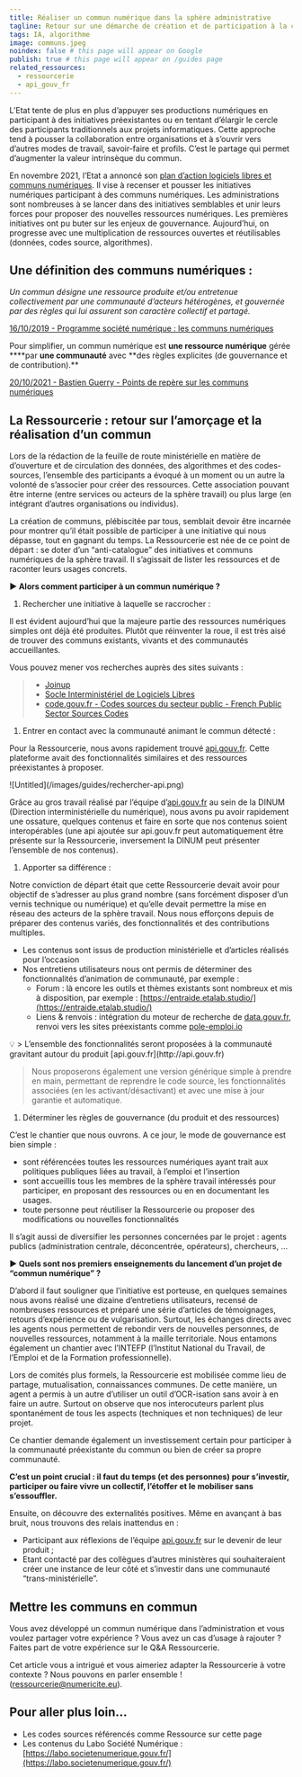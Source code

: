 ```yaml
---
title: Réaliser un commun numérique dans la sphère administrative
tagline: Retour sur une démarche de création et de participation à la création et l’enrichissement d’un commun numérique
tags: IA, algorithme
image: communs.jpeg
noindex: false # this page will appear on Google
publish: true # this page will appear on /guides page
related_ressources:
  - ressourcerie
  - api_gouv_fr
---
```


L’Etat tente de plus en plus d’appuyer ses productions numériques en participant à des initiatives préexistantes ou en tentant d’élargir le cercle des participants traditionnels aux projets informatiques. Cette approche tend à pousser la collaboration entre organisations et à s’ouvrir vers d’autres modes de travail, savoir-faire et profils. C’est le partage qui permet d’augmenter la valeur intrinsèque du commun.

En novembre 2021, l’Etat a annoncé son [plan d’action logiciels libres et communs numériques](https://www.numerique.gouv.fr/publications/plan-action-logiciels-libres-communs-numeriques/). Il vise à recenser et pousser les initiatives numériques participant à des communs numériques. Les administrations sont nombreuses à se lancer dans des initiatives semblables et unir leurs forces pour proposer des nouvelles ressources numériques. Les premières initiatives ont pu buter sur les enjeux de gouvernance. Aujourd’hui, on progresse avec une multiplication de ressources ouvertes et réutilisables (données, codes source, algorithmes).

## Une définition des communs numériques :

_Un commun désigne une ressource produite et/ou entretenue collectivement par une communauté d’acteurs hétérogènes, et gouvernée par des règles qui lui assurent son caractère collectif et partagé._

[16/10/2019 - Programme société numérique : les communs numériques](https://labo.societenumerique.gouv.fr/2019/10/16/les-communs-numeriques-un-modele-innovant-de-developpement-des-ressources-numeriques/)

Pour simplifier, un commun numérique est **une ressource numérique** gérée \***\*par **une communauté** avec **des règles explicites (de gouvernance et de contribution).\*\*

[20/10/2021 - Bastien Guerry - Points de repère sur les communs numériques](https://bzg.fr/points-de-repere-sur-les-communs-numeriques/)

## La Ressourcerie : retour sur l’amorçage et la réalisation d’un commun

Lors de la rédaction de la feuille de route ministérielle en matière de d’ouverture et de circulation des données, des algorithmes et des codes-sources, l’ensemble des participants a évoqué à un moment ou un autre la volonté de s’associer pour créer des ressources. Cette association pouvant être interne (entre services ou acteurs de la sphère travail) ou plus large (en intégrant d’autres organisations ou individus).

La création de communs, plébiscitée par tous, semblait devoir être incarnée pour montrer qu’il était possible de participer à une initiative qui nous dépasse, tout en gagnant du temps. La Ressourcerie est née de ce point de départ : se doter d’un “anti-catalogue” des initiatives et communs numériques de la sphère travail. Il s’agissait de lister les ressources et de raconter leurs usages concrets.

**▶️ Alors comment participer à un commun numérique ?**

1. Rechercher une initiative à laquelle se raccrocher :

Il est évident aujourd’hui que la majeure partie des ressources numériques simples ont déjà été produites. Plutôt que réinventer la roue, il est très aisé de trouver des communs existants, vivants et des communautés accueillantes.

Vous pouvez mener vos recherches auprès des sites suivants :

> - [Joinup](https://joinup.ec.europa.eu/)
> - [Socle Interministériel de Logiciels Libres](https://sill.etalab.gouv.fr/fr/software)
> - [code.gouv.fr - Codes sources du secteur public - French Public Sector Sources Codes](https://code.gouv.fr/)

1. Entrer en contact avec la communauté animant le commun détecté :

Pour la Ressourcerie, nous avons rapidement trouvé [api.gouv.fr](http://api.gouv.fr). Cette plateforme avait des fonctionnalités similaires et des ressources préexistantes à proposer.

<Centered>
![Untitled](/images/guides/rechercher-api.png)
</Centered>

Grâce au gros travail réalisé par l’équipe d’[api.gouv.fr](http://api.gouv.fr) au sein de la DINUM (Direction interministérielle du numérique), nous avons pu avoir rapidement une ossature, quelques contenus et faire en sorte que nos contenus soient interopérables (une api ajoutée sur api.gouv.fr peut automatiquement être présente sur la Ressourcerie, inversement la DINUM peut présenter l’ensemble de nos contenus).

1. Apporter sa différence :

Notre conviction de départ était que cette Ressourcerie devait avoir pour objectif de s’adresser au plus grand nombre (sans forcément disposer d’un vernis technique ou numérique) et qu’elle devait permettre la mise en réseau des acteurs de la sphère travail. Nous nous efforçons depuis de préparer des contenus variés, des fonctionnalités et des contributions multiples.

- Les contenus sont issus de production ministérielle et d’articles réalisés pour l’occasion
- Nos entretiens utilisateurs nous ont permis de déterminer des fonctionnalités d’animation de communauté, par exemple :
  - Forum : là encore les outils et thèmes existants sont nombreux et mis à disposition, par exemple : [https://entraide.etalab.studio/](https://entraide.etalab.studio/)
  - Liens & renvois : intégration du moteur de recherche de [data.gouv.fr](http://data.gouv.fr), renvoi vers les sites préexistants comme [pole-emploi.io](http://pole-emploi.io)

<aside>
💡 > L’ensemble des fonctionnalités seront proposées à la communauté gravitant autour du produit [api.gouv.fr](http://api.gouv.fr)

> Nous proposerons également une version générique simple à prendre en main, permettant de reprendre le code source, les fonctionnalités associées (en les activant/désactivant) et avec une mise à jour garantie et automatique.

</aside>

1. Déterminer les règles de gouvernance (du produit et des ressources)

C’est le chantier que nous ouvrons. A ce jour, le mode de gouvernance est bien simple :

- sont référencées toutes les ressources numériques ayant trait aux politiques publiques liées au travail, à l’emploi et l’insertion
- sont accueillis tous les membres de la sphère travail intéressés pour participer, en proposant des ressources ou en en documentant les usages.
- toute personne peut réutiliser la Ressourcerie ou proposer des modifications ou nouvelles fonctionnalités

Il s’agit aussi de diversifier les personnes concernées par le projet : agents publics (administration centrale, déconcentrée, opérateurs), chercheurs, ...

**▶️ Quels sont nos premiers enseignements du lancement d’un projet de “commun numérique” ?**

D’abord il faut souligner que l’initiative est porteuse, en quelques semaines nous avons réalisé une dizaine d’entretiens utilisateurs, recensé de nombreuses ressources et préparé une série d’articles de témoignages, retours d’expérience ou de vulgarisation. Surtout, les échanges directs avec les agents nous permettent de rebondir vers de nouvelles personnes, de nouvelles ressources, notamment à la maille territoriale. Nous entamons également un chantier avec l’INTEFP (l’Institut National du Travail, de l’Emploi et de la Formation professionnelle).

Lors de comités plus formels, la Ressourcerie est mobilisée comme lieu de partage, mutualisation, connaissances communes. De cette manière, un agent a permis à un autre d’utiliser un outil d’OCR-isation sans avoir à en faire un autre. Surtout on observe que nos interocuteurs parlent plus spontanément de tous les aspects (techniques et non techniques) de leur projet.

Ce chantier demande également un investissement certain pour participer à la communauté préexistante du commun ou bien de créer sa propre communauté.

**C’est un point crucial : il faut du temps (et des personnes) pour s’investir, participer ou faire vivre un collectif, l’étoffer et le mobiliser sans s’essouffler.**

Ensuite, on découvre des externalités positives. Même en avançant à bas bruit, nous trouvons des relais inattendus en :

- Participant aux réflexions de l’équipe [api.gouv.fr](http://api.gouv.fr) sur le devenir de leur produit ;
- Etant contacté par des collègues d’autres ministères qui souhaiteraient créer une instance de leur côté et s’investir dans une communauté “trans-ministérielle”.

## Mettre les communs en commun

Vous avez développé un commun numérique dans l’administration et vous voulez partager votre expérience ? Vous avez un cas d’usage à rajouter ? Faites part de votre expérience sur le Q&A Ressourcerie.

Cet article vous a intrigué et vous aimeriez adapter la Ressourcerie à votre contexte ? Nous pouvons en parler ensemble ! ([ressourcerie@numericite.eu](mailto:ressourcerie@numericite.eu)).

## Pour aller plus loin...

- Les codes sources référencés comme Ressource sur cette page
- Les contenus du Labo Société Numérique : [https://labo.societenumerique.gouv.fr/](https://labo.societenumerique.gouv.fr/)
